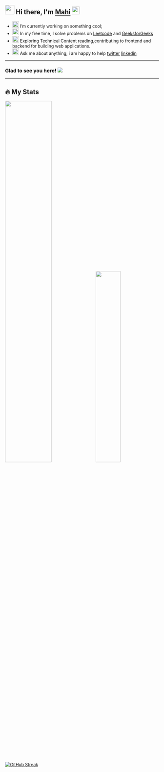## <img src="https://github.com/Mahikolhe23/Mahikolhe23/blob/main/Assets/emoji.gif" width="30" height="30" /> Hi there, I'm [Mahi](https://github.com/Mahikolhe23) <img src="https://github.com/Mahikolhe23/Mahikolhe23/blob/main/Assets/waving%20hand.gif" width="25" height="25"/> 

- <img src="https://github.com/Mahikolhe23/Mahikolhe23/blob/main/Assets/developer.gif" width="21" height="21"/>  I’m currently working on something cool;
- <img src="https://github.com/Mahikolhe23/Mahikolhe23/blob/main/Assets/lightning.gif" width="21" height="21"/> In my free time, I solve problems on 
 [Leetcode](https://leetcode.com/Mahikolhe/) and [GeeksforGeeks](https://auth.geeksforgeeks.org/user/mkolhe23/)
- <img src="https://github.com/Mahikolhe23/Mahikolhe23/blob/main/Assets/laptop.gif" width="21" height="21"/> Exploring Technical Content reading,contributing to frontend and backend for building web applications.
- <img src="https://github.com/Mahikolhe23/Mahikolhe23/blob/main/Assets/message.gif" width="21" height="21"/> Ask me about anything, i am happy to help [twitter](https://twitter.com/mahikolhe) [linkedin](https://www.linkedin.com/in/mahikolhe/)

---

### Glad to see you here! ![](https://visitor-badge.laobi.icu/badge?page_id=Mahikolhe23.Mahikolhe23)

---

## :fire: My Stats

<div class='container'>
<img style="height: auto; width: 55%;" class="img" src="https://github-readme-stats.vercel.app/api?username=Mahikolhe23&show_icons=true&theme=blue-green" />
&nbsp;
&nbsp;
<img style="height: auto; width: 40%;" class="img" src="https://github-readme-stats.vercel.app/api/top-langs/?username=Mahikolhe23&theme=blue-green&langs_count=8&layout=compact" /></div>
</div>

[![GitHub Streak](https://streak-stats.demolab.com/?user=Mahikolhe23&theme=dark)](https://git.io/streak-stats)
